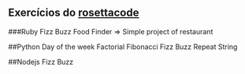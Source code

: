 ## Exercícios do [rosettacode](http://rosettacode.org/wiki/Category:Programming_Tasks)

###Ruby
        Fizz Buzz
        Food Finder => Simple project of restaurant

##Python
	Day of the week
	Factorial
	Fibonacci
	Fizz Buzz
	Repeat String

##Nodejs
	Fizz Buzz
